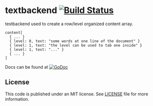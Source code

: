 # textbackend [![Build Status](https://travis-ci.org/writescript/textbackend.svg?branch=master)](https://travis-ci.org/writescript/textbackend)

testbackend used to create a row/level organized content array.

    content[
      { ... }
      { level: 0, text: "some words at one line of the document" }
      { level: 1, text: "the level can be used to tab one inside" }
      { level: 1, text: "..." }
      { ... }
    ]

Docs can be found at [![GoDoc](https://godoc.org/github.com/writescript/textbackend?status.svg)](https://godoc.org/github.com/writescript/textbackend)

## License
This code is published under an MIT license. See [LICENSE](LICENSE) file for more information.
